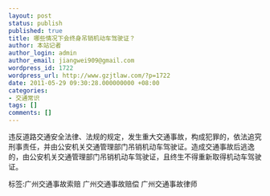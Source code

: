 ```yaml
---
layout: post
status: publish
published: true
title: 哪些情况下会终身吊销机动车驾驶证？
author: 本站记者
author_login: admin
author_email: jiangwei909@gmail.com
wordpress_id: 1722
wordpress_url: http://www.gzjtlaw.com/?p=1722
date: 2011-05-29 09:30:28.000000000 +08:00
categories:
- 交通常识
tags: []
comments: []
---
```

违反道路交通安全法律、法规的规定，发生重大交通事故，构成犯罪的，依法追究刑事责任，并由公安机关交通管理部门吊销机动车驾驶证。造成交通事故后逃逸的，由公安机关交通管理部门吊销机动车驾驶证，且终生不得重新取得机动车驾驶证。标签:广州交通事故索赔 广州交通事故赔偿 广州交通事故律师
